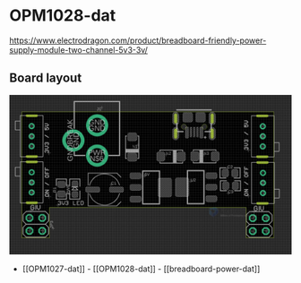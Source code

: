 
# OPM1028-dat

https://www.electrodragon.com/product/breadboard-friendly-power-supply-module-two-channel-5v3-3v/


## Board layout 
![](2023-12-19-15-46-29.png)

- [[OPM1027-dat]] - [[OPM1028-dat]] - [[breadboard-power-dat]]